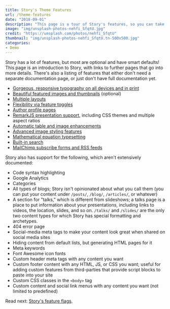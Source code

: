 ```yaml
---
title: Story's Theme Features
url: /theme-features
date: "2018-09-01"
description: "This page is a tour of Story's features, so you can take full advantage of its power."
image: "img/unsplash-photos-nehfi_SfqtU.jpg"
credit: "https://unsplash.com/photos/nehfi_SfqtU"
thumbnail: "img/unsplash-photos-nehfi_SfqtU.tn-500x500.jpg"
categories:
- Demo
---
```

Story has a lot of features, but most are optional and have smart defaults!
This page is an introduction to Story, with links to further pages that go into
more details. There's also a listing of features that either don't need
a separate documentation page, or just don't have full documentation yet.
<!--more-->

- [Gorgeous, responsive typography on all devices and in print](/typography)
- [Beautiful featured images and thumbnails](/images/) (optional)
- [Multiple layouts](/images/)
- [Flexibility via feature toggles](/features)
- [Author profile pages](/author-profiles)
- [RemarkJS presentation support](/slides/), including CSS themes and multiple aspect ratios
- [Automatic table and image enhancements](/figures)
- [Advanced image styling features](/images)
- [Mathematical equation typesetting](/math)
- [Built-in search](/search-page)
- [MailChimp subscribe forms and RSS feeds](/mailchimp-features)

Story also has support for the following, which aren't extensively documented:

- Code syntax highlighting
- Google Analytics
- Categories
- All types of blogs; Story isn't opinionated about what you call them (you
  can put your content under `/posts/`, `/blog/`, `/articles/`, or whatever)
- A section for "talks," which is different from slideshows; a talks page is a
  place to put information about your presentations, including links to videos,
  the location, slides, and so on. `/talks/` and `/slides/` are the only two
  content types for which Story has special formatting and archetypes.
- 404 error page
- Social-media meta tags to make your content look great when shared on social
  media sites
- Hiding content from default lists, but generating HTML pages for it
- Meta keywords
- Font Awesome icon fonts
- Custom header meta tags with any content you want
- Custom footer content with any HTML, JS, or CSS you want; useful for adding
  custom features from third-parties that provide script blocks to paste into
  your site
- Custom CSS classes in the `<body>` tag
- Custom content and social link menus with any content you want (not limited to predefined)

Read next: [Story's feature flags](/features/).
